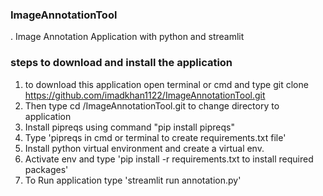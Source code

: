 ### ImageAnnotationTool
.   Image Annotation Application with python and streamlit

### steps to download and install the application
1.  to download this application open terminal or cmd and type
    git clone https://github.com/imadkhan1122/ImageAnnotationTool.git
2.  Then type cd /ImageAnnotationTool.git to change directory to application
3.  Install pipreqs using command "pip install pipreqs"
4.  Type 'pipreqs in cmd or terminal to create requirements.txt file'
5.  Install python virtual environment and create a virtual env.
6.  Activate env and type 'pip install -r requirements.txt to install required packages'
7.  To Run application type 'streamlit run annotation.py'
